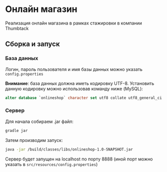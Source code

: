 # Онлайн магазин
Реализация онлайн магазина в рамках стажировки в компании Thumbtack

## Сборка и запуск

### База данных
Логин, пароль пользователя и имя базы данных можно указать ``config.properties``

**Внимание**: база данных должна иметь кодировку UTF-8. Установить данную кодировку
можно использовав команду ниже (MySQL):
```sql
alter database `onlineshop` character set utf8 collate utf8_general_ci
```

### Сервер
Для начала собираем .jar файл:
```bash
gradle jar
```

Затем производим запуск:
```bash
java -jar /build/classes/libs/onlineshop-1.0-SNAPSHOT.jar
```

Сервер будет запущен на localhost по порту 8888 (иной порт можно указать в ``src/resources/config.properties``)

